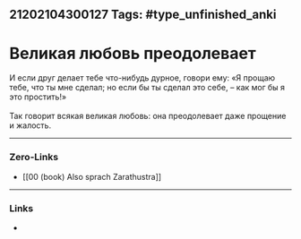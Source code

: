 21202104300127
Tags: #type_unfinished_anki
---
# Великая любовь преодолевает

И если друг делает тебе что-нибудь дурное, говори ему: «Я прощаю тебе, что ты мне сделал; но если бы ты сделал это себе, – как мог бы я это простить!» <br><br>Так говорит всякая великая любовь: она преодолевает даже прощение и жалость.

---
### Zero-Links
- [[00 (book) Also sprach Zarathustra]]
---
### Links
-